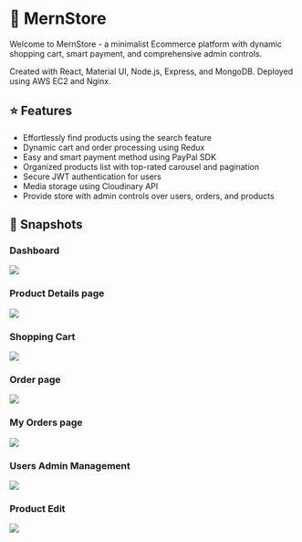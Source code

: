 # :convenience_store: MernStore
Welcome to MernStore - a minimalist Ecommerce platform with dynamic shopping cart, smart payment, and comprehensive admin controls.

Created with React, Material UI, Node.js, Express, and MongoDB. Deployed using AWS EC2 and Nginx.

## ⭐ Features
- Effortlessly find products using the search feature
- Dynamic cart and order processing using Redux
- Easy and smart payment method using PayPal SDK
- Organized products list with top-rated carousel and pagination
- Secure JWT authentication for users
- Media storage using Cloudinary API
- Provide store with admin controls over users, orders, and products

## 📸 Snapshots
### Dashboard
<p> <img align="center" src="https://i.ibb.co/R0Ns4P8/Dashboard.png"/> </p>

### Product Details page
<p> <img align="center" src="https://i.ibb.co/19bVvYc/Product.png"/> </p>

### Shopping Cart
<p> <img align="center" src="https://i.ibb.co/Yfdzq03/Cart.png"/> </p>

### Order page
<p> <img align="center" src="https://i.ibb.co/RDqq6Hp/Order.png"/> </p>

### My Orders page
<p> <img align="center" src="https://i.ibb.co/1nqFG7W/Orders.png"/> </p>

### Users Admin Management
<p> <img align="center" src="https://i.ibb.co/dMZSfZ5/Users-Ad.png"/> </p>

### Product Edit
<p> <img align="center" src="https://i.ibb.co/5LpVq0G/Product-Edit-Ad.png"/> </p>
